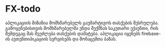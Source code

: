 # FX-todo

აპლიკაციის მიზანია მომხმარებელს გაუმარტივოს თასქების შესრულება.
გამოყენებისთვის მომხმარებელმა უნდა შექმნას საკუთარი ექაუნთი, რის შემდეგაც მას შეეძლება თასქების დამატება.
აპლიკაცია იყენებს firebase-ის აუთენთიპიკაციის სერვისებს და მონაცემთა ბაზას.

